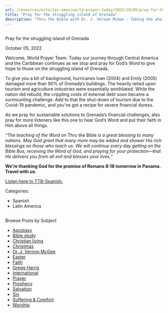 ```yaml
---
url: /resources/articles-news/world-prayer-today/2022/10/05/pray-for-the-struggling-island-of-grenada
title: "Pray for the struggling island of Grenada"
description: "Thru the Bible with Dr. J. Vernon McGee - Taking the whole Word to the whole world"
---
```







## 
 Pray for the struggling island of Grenada


October 05, 2022
![]()




Welcome, World Prayer Team. Today our journey through Central America and the Caribbean continues as we stop and pray for God’s Word to give hope to those on the struggling island of Grenada.

To give you a bit of background, hurricanes Ivan (2004) and Emily (2005) damaged more than 90% of Grenada’s buildings. The heavily relied upon tourism and agriculture industries were essentially annihilated. While the nation did rebuild, the crippling costs of external debt soon became a surmounting challenge. Add to that the shut-down of tourism due to the Covid-19 pandemic, and you’ve got a recipe for severe financial duress.

As we pray for sustainable solutions to Grenada’s financial challenges, also pray for more listeners like this one to hear God’s Word and put their faith in Him above all things.

*“The teaching of the Word on* Thru the Bible *is a great blessing to many nations. May God grant that many more may be added and shower His rich blessings on those who teach us. We will continue every day getting on the Bible Bus, receiving the Word of God, and praying for your protection—that He delivers you from all evil and blesses your lives.”* 

**We’re thanking God for the promise of Romans 8:18 tomorrow in Panama. Travel with us.**

[Listen here to TTB-Spanish.](https://ttb.twr.org/home/day,0425/language,SPA-LAT)



Categories: 


* Spanish
* Latin America









## 
 Browse Posts by Subject


* [Apostasy](/resources/articles-news/-in-tags/tags/Apostasy)
* [Bible study](/resources/articles-news/-in-tags/tags/Bible-study)
* [Christian living](/resources/articles-news/-in-tags/tags/Christian-living)
* [Christmas](/resources/articles-news/-in-tags/tags/Christmas)
* [Dr. J. Vernon McGee](/resources/articles-news/-in-tags/tags/Dr-J-Vernon-McGee)
* [Easter](/resources/articles-news/-in-tags/tags/easter)
* [Faith](/resources/articles-news/-in-tags/tags/Faith)
* [Gregg Harris](/resources/articles-news/-in-tags/tags/Gregg-Harris)
* [International](/resources/articles-news/-in-tags/tags/International)
* [Prayer](/resources/articles-news/-in-tags/tags/prayer)
* [Prophecy](/resources/articles-news/-in-tags/tags/Prophecy)
* [Salvation](/resources/articles-news/-in-tags/tags/Salvation)
* [Sin](/resources/articles-news/-in-tags/tags/sin)
* [Suffering & Comfort](/resources/articles-news/-in-tags/tags/Suffering-Comfort)
* [Worship](/resources/articles-news/-in-tags/tags/worship)






